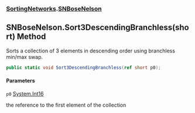 ### [SortingNetworks](SortingNetworks.md 'SortingNetworks').[SNBoseNelson](SortingNetworks.SNBoseNelson.md 'SortingNetworks.SNBoseNelson')

## SNBoseNelson.Sort3DescendingBranchless(short) Method

Sorts a collection of 3 elements in descending order using branchless min/max swap.

```csharp
public static void Sort3DescendingBranchless(ref short p0);
```
#### Parameters

<a name='SortingNetworks.SNBoseNelson.Sort3DescendingBranchless(short).p0'></a>

`p0` [System.Int16](https://docs.microsoft.com/en-us/dotnet/api/System.Int16 'System.Int16')

the reference to the first element of the collection